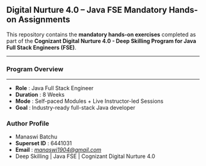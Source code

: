 ## Digital Nurture 4.0 – Java FSE Mandatory Hands-on Assignments 

This repository contains the **mandatory hands-on exercises** completed as part of the **Cognizant Digital Nurture 4.0 - Deep Skilling Program for Java Full Stack Engineers (FSE)**.

---
### Program Overview
---
- **Role** : Java Full Stack Engineer
- **Duration** : 8 Weeks
- **Mode** : Self-paced Modules + Live Instructor-led Sessions
- **Goal** : Industry-ready full-stack Java developer

### **Author Profile**
- Manaswi Batchu
- **Superset ID** : 6441031
- **Email** : *manaswi1904@gmail.com*
- Deep Skilling | Java FSE | Cognizant Digital Nurture 4.0
